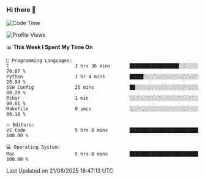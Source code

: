 ### Hi there 👋

<!--START_SECTION:waka-->
![Code Time](http://img.shields.io/badge/Code%20Time-1%2C126%20hrs%2058%20mins-blue)

![Profile Views](http://img.shields.io/badge/Profile%20Views-1-blue)

📊 **This Week I Spent My Time On** 

```text
💬 Programming Languages: 
C                        3 hrs 36 mins       ██████████████████░░░░░░░   70.07 % 
Python                   1 hr 4 mins         █████░░░░░░░░░░░░░░░░░░░░   20.94 % 
SSH Config               25 mins             ██░░░░░░░░░░░░░░░░░░░░░░░   08.20 % 
Other                    1 min               ░░░░░░░░░░░░░░░░░░░░░░░░░   00.61 % 
Makefile                 0 secs              ░░░░░░░░░░░░░░░░░░░░░░░░░   00.18 % 

🔥 Editors: 
VS Code                  5 hrs 8 mins        █████████████████████████   100.00 % 

💻 Operating System: 
Mac                      5 hrs 8 mins        █████████████████████████   100.00 % 
```


 Last Updated on 21/06/2025 18:47:13 UTC
<!--END_SECTION:waka-->

<!--
**JackeyHua-SJTU/JackeyHua-SJTU** is a ✨ _special_ ✨ repository because its `README.md` (this file) appears on your GitHub profile.

Here are some ideas to get you started:

- 🔭 I’m currently working on ...
- 🌱 I’m currently learning ...
- 👯 I’m looking to collaborate on ...
- 🤔 I’m looking for help with ...
- 💬 Ask me about ...
- 📫 How to reach me: ...
- 😄 Pronouns: ...
- ⚡ Fun fact: ...
-->
